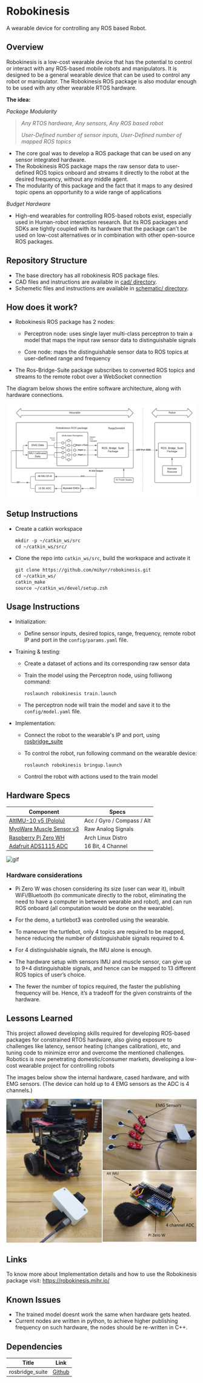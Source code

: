 # Robokinesis

A wearable device for controlling any ROS based Robot.

## Overview

Robokinesis is a low-cost wearable device that has the potential to control or interact with any ROS-based mobile robots and manipulators. It is designed to be a general wearable device that can be used to control any robot or manipulator. The Robokinesis ROS package is also modular enough to be used with any other wearable RTOS hardware.

__The idea:__

_Package Modularity_

> _Any RTOS hardware, Any sensors, Any ROS based robot_
>
> _User-Defined number of sensor inputs, User-Defined number of mapped ROS topics_

- The core goal was to develop a ROS package that can be used on any sensor integrated hardware.  
- The Robokinesis ROS package maps the raw sensor data to user-defined ROS topics onboard and streams it directly to the robot at the desired frequency, without any middle agent. 
- The modularity of this package and the fact that it maps to any desired topic opens an opportunity to a wide range of applications  

_Budget Hardware_

- High-end wearables for controlling ROS-based robots exist, especially used in Human-robot interaction research.  But its ROS packages and SDKs are tightly coupled with its hardware that the package can't be used on low-cost alternatives or in combination with other open-source ROS packages.  

## Repository Structure

- The base directory has all robokinesis ROS package files.
- CAD files and instructions are available in [cad/ directory](https://github.com/mihyr/robokinesis/tree/main/cad).
- Schemetic files and instructions are available in [schematic/ directory](https://github.com/mihyr/robokinesis/tree/main/schematic).

## How does it work?

- Robokinesis ROS package has 2 nodes:

  - Perceptron node: uses single layer multi-class perceptron to train a model that maps the input raw sensor data to distinguishable signals  

  - Core node: maps the distinguishable sensor data to ROS topics at user-defined range and frequency  

- The Ros-Bridge-Suite package subscribes to converted ROS topics and streams to the remote robot over a WebSocket connection

The diagram below shows the entire software architecture, along with hardware connections.

![diagram](media/diagram.png)

## Setup Instructions

- Create a catkin workspace

    ```
    mkdir -p ~/catkin_ws/src
    cd ~/catkin_ws/src/
    ```

- Clone the repo into `catkin_ws/src`, build the workspace and activate it

    ```
    git clone https://github.com/mihyr/robokinesis.git
    cd ~/catkin_ws/
    catkin_make
    source ~/catkin_ws/devel/setup.zsh
    ```

## Usage Instructions

- Initialization:  
  - Define sensor inputs, desired topics, range, frequency, remote robot IP and port in the `config/params.yaml` file.

- Training & testing:
  - Create a dataset of actions and its corresponding raw sensor data  
  - Train the model using the Perceptron node, using folliwong command:

    ```
    roslaunch robokinesis train.launch
    ```
    
  - The perceptron node will train the model and save it to the `config/model.yaml` file.

- Implementation:
  - Connect the robot to the wearable's IP and port, using [rosbridge_suite](https://github.com/RobotWebTools/rosbridge_suite)
  - To control the robot, run following command on the wearable device:

    ```
    roslaunch robokinesis bringup.launch
    ```
  - Control the robot with actions used to the train model

## Hardware Specs

| Component                | Specs                      |
| ------------------------ | -------------------------- |
| [AltIMU-10 v5 (Pololu)](https://www.pololu.com/product/2739)    | Acc / Gyro / Compass / Alt |
| [MyoWare Muscle Sensor v3](https://www.pololu.com/product/2732) | Raw Analog Signals         |
| [Raspberry Pi Zero WH](https://www.raspberrypi.com/products/raspberry-pi-zero-w/)    | Arch Linux Distro          |
| [Adafruit ADS1115  ADC](https://www.adafruit.com/product/1085)   | 16 Bit, 4 Channel          |

![gif](media/rk.gif)

### Hardware considerations

- Pi Zero W was chosen considering its size (user can wear it), inbuilt WiFi/Bluetooth (to communicate directly to the robot, eliminating the need to have a computer in between wearable and robot), and can run ROS onboard (all computation would be done on the wearable).

- For the demo, a turtlebot3 was controlled using the wearable.

- To maneuver the turtlebot, only 4 topics are required to be mapped, hence reducing the number of distinguishable signals required to 4.

- For 4 distinguishable signals, the IMU alone is enough.

- The hardware setup with sensors IMU and muscle sensor, can give up to 9+4 distinguishable signals, and hence can be mapped to 13 different ROS topics of user’s choice.

- The fewer the number of topics required, the faster the publishing frequency will be. Hence, it’s a tradeoff for the given constraints of the hardware.

## Lessons Learned

This project allowed developing skills required for developing ROS-based packages for constrained RTOS hardware, also giving exposure to challenges like latency, sensor heating (changes calibration), etc, and tuning code to minimize error and overcome the mentioned challenges. Robotics is now penetrating domestic/consumer markets, developing a low-cost wearable project for controlling robots

The images below show the internal hardware, cased hardware, and with EMG sensors. (The device can hold up to 4 EMG sensors as the ADC is 4 channels.)

![collage](media/github.png)

## Links

To know more about Implementation details and how to use the Robokinesis package visit: https://robokinesis.mihr.io/  

## Known Issues

- The trained model doesnt work the same when hardware gets heated.
- Current nodes are written in python, to achieve higher publishing frequency on such hardware, the nodes should be re-written in C++.

## Dependencies

Title | Link
------------ | -------------
rosbridge_suite | [Github](https://github.com/RobotWebTools/rosbridge_suite)
